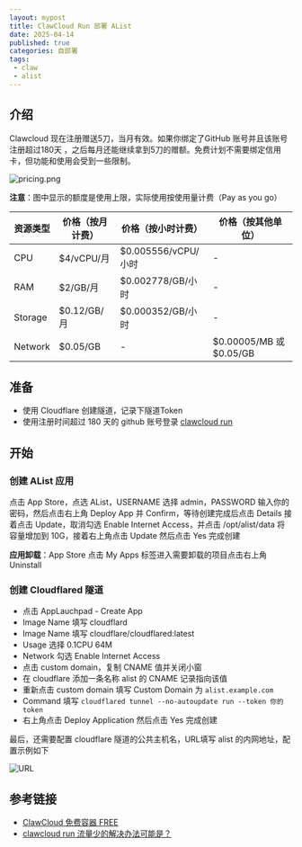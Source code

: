 ```yaml
---
layout: mypost
title: ClawCloud Run 部署 AList
date: 2025-04-14
published: true
categories: 自部署
tags: 
 - claw
 - alist
---
```


## 介绍

Clawcloud 现在注册赠送5刀，当月有效。如果你绑定了GitHub 账号并且该账号注册超过180天 ，之后每月还能继续拿到5刀的赠额。免费计划不需要绑定信用卡，但功能和使用会受到一些限制。

![pricing.png](image.png)


**注意**：图中显示的额度是使用上限，实际使用按使用量计费（Pay as you go）

| 资源类型 | 价格（按月计费） | 价格（按小时计费）  | 价格（按其他单位）      |
| -------- | ---------------- | ------------------- | ----------------------- |
| CPU      | $4/vCPU/月       | $0.005556/vCPU/小时 | -                       |
| RAM      | $2/GB/月         | $0.002778/GB/小时   | -                       |
| Storage  | $0.12/GB/月      | $0.000352/GB/小时   | -                       |
| Network  | $0.05/GB         | -                   | $0.00005/MB 或 $0.05/GB |

## 准备
- 使用 Cloudflare 创建隧道，记录下隧道Token
- 使用注册时间超过 180 天的 github 账号登录 [clawcloud run](https://console.run.claw.cloud/)

## 开始
### 创建 AList 应用

点击 App Store，点选 AList，USERNAME 选择 admin，PASSWORD 输入你的密码，然后点击右上角 Deploy App 并 Confirm，等待创建完成后点击 Details 接着点击 Update，取消勾选 Enable Internet Access，并点击 /opt/alist/data 将容量增加到 10G，接着右上角点击 Update 然后点击 Yes 完成创建

**应用卸载**：App Store 点击 My Apps 标签进入需要卸载的项目点击右上角 Uninstall

### 创建 Cloudflared 隧道

- 点击 AppLauchpad - Create App
- Image Name 填写 cloudflard
- Image Name 填写 cloudflare/cloudflared:latest
- Usage 选择 0.1CPU 64M
- Network 勾选 Enable Internet Access
- 点击 custom domain，复制 CNAME 值并关闭小窗
- 在 cloudflare 添加一条名称 alist 的 CNAME 记录指向该值
- 重新点击 custom domain 填写 Custom Domain 为 `alist.example.com`
- Command 填写 `cloudflared tunnel --no-autoupdate run --token 你的token`
- 右上角点击 Deploy Application 然后点击 Yes 完成创建

最后，还需要配置 cloudflare 隧道的公共主机名，URL填写 alist 的内网地址，配置示例如下

![URL](clipboard.png)

## 参考链接

- [ClawCloud 免费容器 FREE ](https://linux.do/t/topic/555313)
- [clawcloud run 流量少的解决办法可能是？ ](https://linux.do/t/topic/556826)